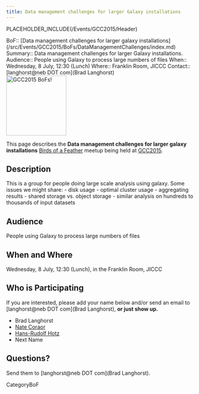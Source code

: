 ```yaml
---
title: Data management challenges for larger Galaxy installations
---
```

PLACEHOLDER_INCLUDE(/Events/GCC2015/Header)




<div class='dictbox'>
 BoF:: [Data management challenges for larger galaxy installations](/src/Events/GCC2015/BoFs/DataManagementChallenges/index.md)
 Summary:: Data management challenges for larger Galaxy installations.
 Audience:: People using Galaxy to process large numbers of files
 When:: Wednesday, 8 July, 12:30 (Lunch)
 Where:: Franklin Room, JICCC
 Contact:: [langhorst@neb DOT com](Brad Langhorst)
</div>

<div class='left'><a href='/Events/GCC2015/BoFs'><img src='/Images/Logos/GCC2015BoFs300.png' alt='GCC2015 BoFs!' width="160" /></a></div>

This page describes the **Data management challenges for larger galaxy installations** [Birds of a Feather](/src/Events/GCC2015/BoFs/index.md) meetup being held at [GCC2015](http://gcc2015.tsl.ac.uk/).

## Description

This is a group for people doing large scale analysis using galaxy. Some issues we might share: - disk usage - optimal cluster usage - aggregating results - shared storage vs. object storage - similar analysis on hundreds to thousands of input datasets

## Audience

People using Galaxy to process large numbers of files

## When and Where

Wednesday, 8 July, 12:30 (Lunch), in the Franklin Room, JICCC

## Who is Participating

If you are interested, please add your name below and/or send an email to [langhorst@neb DOT com](Brad Langhorst), **or just show up.**

* Brad Langhorst
* [Nate Coraor](/src/nate/index.md)
* [Hans-Rudolf Hotz](/src/HansrudolfHotz/index.md)
* Next Name

## Questions?

Send them to [langhorst@neb DOT com](Brad Langhorst).

CategoryBoF
